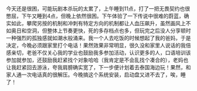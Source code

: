 今天还是很困，可能玩剧本杀玩的太累了，上午睡到11点，打了一把无畏契约也很憋屈，下午又睡到4点，但晚上依然很困。下午体验了一下传说中很难的蔚蓝，确实如此，攀爬另按的机制和冲刺有特定方向的机制都让人血压飙升，虽然画风上不如奥日和空洞，但整体上节奏更快，死的多存档点也多，但玩完之后没人分享顿时一种强烈的孤独感就如潮水般涌来。我一个人去吃饭的时候想起了我的爸妈，于是决定，今晚必须跟家里打个电话！果然效果非常明显，很久没和家里人说话的我倍感亲切，老爸不仅关心我的学业也鼓励我多参加活动，认识更多的人，口语培训该参加就参加，还鼓励我赶紧找个对象哈哈（我肯定是不会乱找个凑合的），老妈也让我赶紧回去游泳，夸我肩膀确实宽了，下一步便计划着去泰国海边玩！果然，和家人通一次电话真的很解压。今晚搞这个系统安装，启动盘又进不去了，唉，睡了！